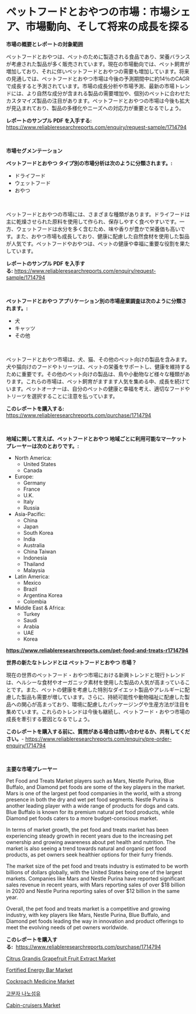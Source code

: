 <p><h1>ペットフードとおやつの市場：市場シェア、市場動向、そして将来の成長を探る</h1></p><p><strong>市場の概要とレポートの対象範囲</strong></p>
<p><p>ペットフードとおやつは、ペットのために製造される食品であり、栄養バランスが考慮された製品が多く販売されています。現在の市場動向では、ペット飼育が増加しており、それに伴いペットフードとおやつの需要も増加しています。将来の見通しでは、ペットフードとおやつ市場は今後の予測期間中に約14％のCAGRで成長すると予測されています。市場の成長分析や市場予測、最新の市場トレンドには、より自然な成分が含まれる製品の需要増加や、個別のペットに合わせたカスタマイズ製品の注目があります。ペットフードとおやつの市場は今後も拡大が見込まれており、製品の多様化やニーズへの対応力が重要となるでしょう。</p></p>
<p><strong>レポートのサンプル PDF を入手する:</strong> <a href="https://www.reliableresearchreports.com/enquiry/request-sample/1714794">https://www.reliableresearchreports.com/enquiry/request-sample/1714794</a></p>
<p>&nbsp;</p>
<p><strong>市場セグメンテーション</strong></p>
<p><strong>ペットフードとおやつ タイプ別の市場分析は次のように分類されます。:</strong></p>
<p><ul><li>ドライフード</li><li>ウェットフード</li><li>おやつ</li></ul></p>
<p>&nbsp;</p>
<p><p>ペットフードとおやつの市場には、さまざまな種類があります。ドライフードは主に乾燥させられた原料を使用して作られ、保存しやすく食べやすいです。一方、ウェットフードは水分を多く含むため、味や香りが豊かで栄養価も高いです。また、おやつ市場も成長しており、健康に配慮した自然食材を使用した製品が人気です。ペットフードやおやつは、ペットの健康や幸福に重要な役割を果たしています。</p></p>
<p><strong>レポートのサンプル PDF を入手する:</strong>&nbsp;<a href="https://www.reliableresearchreports.com/enquiry/request-sample/1714794">https://www.reliableresearchreports.com/enquiry/request-sample/1714794</a></p>
<p>&nbsp;</p>
<p><strong> ペットフードとおやつ アプリケーション別の市場産業調査は次のように分類されます。:</strong></p>
<p><ul><li>犬</li><li>キャッツ</li><li>その他</li></ul></p>
<p>&nbsp;</p>
<p><p>ペットフードとおやつ市場は、犬、猫、その他のペット向けの製品を含みます。犬や猫向けのフードやトリーツは、ペットの栄養をサポートし、健康を維持するために重要です。その他のペット向けの製品は、鳥や小動物など様々な種類があります。これらの市場は、ペット飼育がますます人気を集める中、成長を続けています。ペットオーナーは、自分のペットの健康と幸福を考え、適切なフードやトリーツを選択することに注意を払っています。</p></p>
<p><strong>このレポートを購入する:</strong>&nbsp; <a href="https://www.reliableresearchreports.com/purchase/1714794">https://www.reliableresearchreports.com/purchase/1714794</a></p>
<p>&nbsp;</p>
<p><strong>地域に関して言えば、ペットフードとおやつ 地域ごとに利用可能なマーケットプレーヤーは次のとおりです。:</strong></p>
<p><ul>
    <li>
        North America:
        <ul>
            <li>United States</li>
            <li>Canada</li>
        </ul>
    </li>
    <li>
        Europe:
        <ul>
            <li>Germany</li>
            <li>France</li>
            <li>U.K.</li>
            <li>Italy</li>
            <li>Russia</li>
        </ul>
    </li>
    <li>
        Asia-Pacific:
        <ul>
            <li>China</li>
            <li>Japan</li>
            <li>South Korea</li>
            <li>India</li>
            <li>Australia</li>
            <li>China Taiwan</li>
            <li>Indonesia</li>
            <li>Thailand</li>
            <li>Malaysia</li>
        </ul>
    </li>
    <li>
        Latin America:
        <ul>
            <li>Mexico</li>
            <li>Brazil</li>
            <li>Argentina Korea</li>
            <li>Colombia</li>
        </ul>
    </li>
    <li>
        Middle East & Africa:
        <ul>
            <li>Turkey</li>
            <li>Saudi</li>
            <li>Arabia</li>
            <li>UAE</li>
            <li>Korea</li>
        </ul>
    </li>
    </ul></p>
<p><strong><a href="https://www.reliableresearchreports.com/pet-food-and-treats-r1714794">https://www.reliableresearchreports.com/pet-food-and-treats-r1714794</a></strong>&nbsp;</p>
<p><strong>世界の新たなトレンドとは ペットフードとおやつ 市場？</strong></p>
<p><p>現在の世界のペットフード・おやつ市場における新興トレンドと現行トレンドは、ヘルシーな食材やオーガニック素材を使用した製品の人気が高まっていることです。また、ペットの健康を考慮した特別なダイエット製品やアレルギーに配慮した製品も需要が増しています。さらに、持続可能性や動物福祉に配慮した製品への関心が高まっており、環境に配慮したパッケージングや生産方法が注目を集めています。これらのトレンドは今後も継続し、ペットフード・おやつ市場の成長を牽引する要因となるでしょう。</p></p>
<p><strong>このレポートを購入する前に、質問がある場合は問い合わせるか、共有してください。</strong>- <a href="https://www.reliableresearchreports.com/enquiry/pre-order-enquiry/1714794">https://www.reliableresearchreports.com/enquiry/pre-order-enquiry/1714794</a></p>
<p>&nbsp;</p>
<p><strong>主要な市場プレーヤー</strong></p>
<p><p>Pet Food and Treats Market players such as Mars, Nestle Purina, Blue Buffalo, and Diamond pet foods are some of the key players in the market. Mars is one of the largest pet food companies in the world, with a strong presence in both the dry and wet pet food segments. Nestle Purina is another leading player with a wide range of products for dogs and cats. Blue Buffalo is known for its premium natural pet food products, while Diamond pet foods caters to a more budget-conscious market.</p><p>In terms of market growth, the pet food and treats market has been experiencing steady growth in recent years due to the increasing pet ownership and growing awareness about pet health and nutrition. The market is also seeing a trend towards natural and organic pet food products, as pet owners seek healthier options for their furry friends.</p><p>The market size of the pet food and treats industry is estimated to be worth billions of dollars globally, with the United States being one of the largest markets. Companies like Mars and Nestle Purina have reported significant sales revenue in recent years, with Mars reporting sales of over $18 billion in 2020 and Nestle Purina reporting sales of over $12 billion in the same year.</p><p>Overall, the pet food and treats market is a competitive and growing industry, with key players like Mars, Nestle Purina, Blue Buffalo, and Diamond pet foods leading the way in innovation and product offerings to meet the evolving needs of pet owners worldwide.</p></p>
<p><strong>このレポートを購入する:</strong>&nbsp;&nbsp;<a href="https://www.reliableresearchreports.com/purchase/1714794">https://www.reliableresearchreports.com/purchase/1714794</a></p>
<p><p><a href="https://github.com/lubmix/Market-Research-Report-List-2/blob/main/citrus-grandis-grapefruit-fruit-extract-market.md">Citrus Grandis Grapefruit Fruit Extract Market</a></p><p><a href="https://github.com/joannagoyvaerts/Market-Research-Report-List-2/blob/main/fortified-energy-bar-market.md">Fortified Energy Bar Market</a></p><p><a href="https://www.linkedin.com/pulse/cockroach-medicine-market-offer-valuable-insights-size-share-zkz2f?trackingId=94CKae9Bw7vj6CiUIa7JvA%3D%3D">Cockroach Medicine Market</a></p><p><a href="https://github.com/CorEmtymerich56566/Market-Research-Report-List-1/blob/main/952599117494.md">고분자 나노섬유</a></p><p><a href="https://issuu.com/reportprime-2/docs/cabin-cruisers-market-size-2030.ppt_4d59d45da9516d">Cabin-cruisers Market</a></p></p>